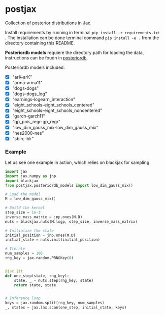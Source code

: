 # postjax
Collection of posterior distributions in Jax.


Install requirements by running in terminal `pip install -r requirements.txt` .
The installation can be done terminal command  `pip install -e .` from the directory containing this README.

**Posteriordb models** requiere the directory path for loading the data, instructions can be foudn in [posteriordb](https://github.com/stan-dev/posteriordb-python/tree/main).


Posteriordb models included:

- [x] "arK-arK"
- [x] "arma-arma11"
- [x] "dogs-dogs"
- [x] "dogs-dogs_log"
- [x] "earnings-logearn_interaction"
- [x]  "eight_schools-eight_schools_centered"
- [x] "eight_schools-eight_schools_noncentered"
- [x]  "garch-garch11"
- [x] "gp_pois_regr-gp_regr"
- [x] "low_dim_gauss_mix-low_dim_gauss_mix"
- [x] "nes2000-nes"
- [x] "sblrc-blr"

### Example

Let us see one example in action, which relies on blackjax for sampling.

```python
import jax
import jax.numpy as jnp
import blackjax
from postjax.posteriordb_models import low_dim_gauss_mix()

# Load the model
M = low_dim_gauss_mix()

# Build the kernel
step_size = 1e-3
inverse_mass_matrix = jnp.ones(M.D)
nuts = blackjax.nuts(M.logp, step_size, inverse_mass_matrix)

# Initialize the state
initial_position = jnp.ones(M.D)
initial_state = nuts.init(initial_position)

# Iterate
num_samples = 100
rng_key = jax.random.PRNGKey(0)


@jax.jit
def one_step(state, rng_key):
    state, _ = nuts.step(rng_key, state)
    return state, state


# Inference loop
keys = jax.random.split(rng_key, num_samples)
_, states = jax.lax.scan(one_step, initial_state, keys)
```
